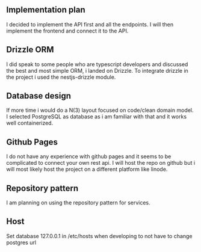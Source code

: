## Implementation plan
I decided to implement the API first and all the endpoints. I will then implement the frontend and connect it to the API.

## Drizzle ORM
I did speak to some people who are typescript developers and discussed the best and most simple ORM, i landed on Drizzle.
To integrate drizzle in the project i used the nestjs-drizzle module.

## Database design
If more time i would do a N(3) layout focused on code/clean domain model.
I selected PostgreSQL as database as i am familiar with that and it works well containerized.

## Github Pages
I do not have any experience with github pages and it seems to be complicated to connect your own rest api.
I will host the repo on github but i will most likely host the project on a different platform like linode.

## Repository pattern
I am planning on using the repository pattern for services.

## Host
Set database 127.0.0.1 in /etc/hosts when developing to not have to change postgres url
